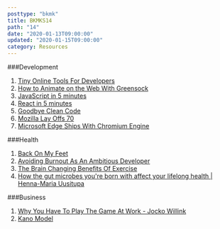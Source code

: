 ```yaml
---
posttype: "bkmk"
title: BKMKS14
path: "14"
date: "2020-01-13T09:00:00"
updated: "2020-01-15T09:00:00"
category: Resources
---
```


###Development
1. [Tiny Online Tools For Developers](https://tiny-helpers.dev/)
1. [How to Animate on the Web With Greensock](https://css-tricks.com/how-to-animate-on-the-web-with-greensock/)
1. [JavaScript in 5 minutes](https://youtu.be/c-I5S_zTwAc)
1. [React in 5 minutes](https://www.youtube.com/watch?v=MRIMT0xPXFI)
1. [Goodbye Clean Code](https://overreacted.io/goodbye-clean-code/)
1. [Mozilla Lay Offs 70](https://techcrunch.com/2020/01/15/mozilla-lays-off-70-as-it-waits-for-subscription-products-to-generate-revenue/)
1. [Microsoft Edge Ships With Chromium Engine](https://arstechnica.com/gadgets/2020/01/goodbye-microsoft-edge-welcome-microsoft-chromium-edge/)

###Health
1. [Back On My Feet](https://www.backonmyfeet.org/)
1. [Avoiding Burnout As An Ambitious Developer](https://stackoverflow.blog/2020/01/13/avoiding-burnout-as-an-ambitious-developer/)
1. [The Brain Changing Benefits Of Exercise](https://www.youtube.com/watch?v=BHY0FxzoKZE)
1. [How the gut microbes you're born with affect your lifelong health | Henna-Maria Uusitupa](https://www.youtube.com/watch?v=-KKSUR5SBLc)

###Business
1. [Why You Have To Play The Game At Work - Jocko Willink](https://www.youtube.com/watch?v=jDCUPvrLmgI)
1. [Kano Model](https://en.wikipedia.org/wiki/Kano_model)
